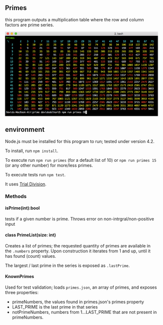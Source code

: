 ## Primes

this program outputs a multiplication table where the row and column factors are prime series.

![Screenshot](primes_sreenshot.png)

## environment

Node.js must be installed for this program to run; tested under version 4.2.

To install, run `npm install`.

To execute run `npm run primes` (for a default list of 10) or `npm run primes 15` (or any other number) for more/less primes. 

To execute tests run `npm test`. 

It uses [Trial Division](https://en.wikipedia.org/wiki/Prime_number). 

### Methods 

#### isPrime(int):bool

tests if a given number is prime. Throws error on non-intrgral/non-positive input

#### class PrimeList(size: int)

Creates a list of primes; the requested quantity of primes are available in the `.numbers` property.
Upon construction it iterates from 1 and up, until it has found (count) values.

The largest / last prime in the series is exposed as `.lastPrime`. 

#### KnownPrimes

Used for test validation; loads `primes.json`, an array of primes, and exposes three properties:

* primeNumbers, the values found in primes.json's primes property
* LAST_PRIME is the last prime in that series
* notPrimeNumbers, numbers from 1...LAST_PRIME that are not present in primeNumbers.